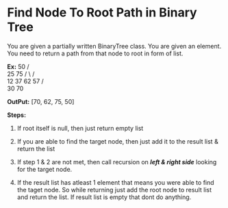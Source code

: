# Find Node To Root Path in Binary Tree

You are given a partially written BinaryTree class. You are given an element. You need to return a path from that node to root in form of list.

**Ex:**
            50
           /   \
          25    75
         /  \  /  \
        12  37 62  57
            /    \
           30     70

**OutPut:** [70, 62, 75, 50]


**Steps:**
1. If root itself is null, then just return empty list

2. If you are able to find the target node, then just add it to the result list & return the list

3. If step 1 & 2 are not met, then call recursion on ***left & right side*** looking for the target node.

4. If the result list has atleast 1 element that means you were able to find the taget node. So while returning just add the root node to result list and return the list. If result list is empty that dont do anything.